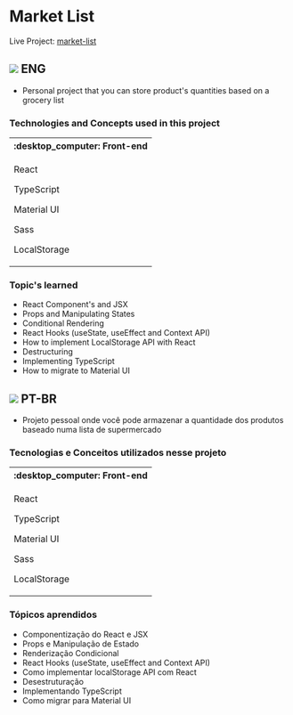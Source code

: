 <h1>Market List</h1>

Live Project: [market-list](https://market-list-lake.vercel.app/)

<h2><img src='https://raw.githubusercontent.com/stevenrskelton/flag-icon/master/png/36/country-4x3/us.png'/> ENG</h2>

-   Personal project that you can store product's quantities based on a grocery list

### Technologies and Concepts used in this project

<table>
	<tr>
		<th>:desktop_computer: Front-end</th>
	</tr>
	<tr>
		<td>
			<p>React</p>
			<p>TypeScript</p>
			<p>Material UI</p>
			<p>Sass</p>
			<p>LocalStorage</p>
		</td>
	</tr>
</table>

### Topic's learned

-   React Component's and JSX
-   Props and Manipulating States
-   Conditional Rendering
-   React Hooks (useState, useEffect and Context API)
-   How to implement LocalStorage API with React
-   Destructuring
-   Implementing TypeScript
-   How to migrate to Material UI

<h2><img src='https://raw.githubusercontent.com/stevenrskelton/flag-icon/master/png/36/country-4x3/br.png'/> PT-BR</h2>

-   Projeto pessoal onde você pode armazenar a quantidade dos produtos baseado numa lista de supermercado

### Tecnologias e Conceitos utilizados nesse projeto

<table>
	<tr>
		<th>:desktop_computer: Front-end</th>
	</tr>
	<tr>
		<td>
			<p>React</p>
			<p>TypeScript</p>
			<p>Material UI</p>
			<p>Sass</p>
			<p>LocalStorage</p>
		</td>
	</tr>
</table>

### Tópicos aprendidos

-   Componentização do React e JSX
-   Props e Manipulação de Estado
-   Renderização Condicional
-   React Hooks (useState, useEffect and Context API)
-   Como implementar localStorage API com React
-   Desestruturação
-   Implementando TypeScript
-   Como migrar para Material UI
